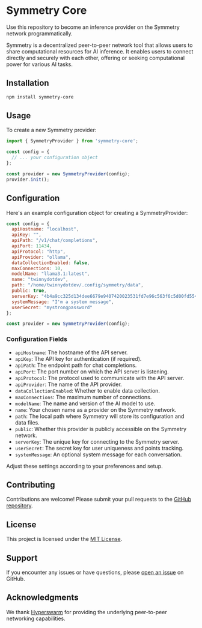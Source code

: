 # Symmetry Core

Use this repository to become an inference provider on the Symmetry network programmatically.

Symmetry is a decentralized peer-to-peer network tool that allows users to share computational resources for AI inference. It enables users to connect directly and securely with each other, offering or seeking computational power for various AI tasks.

## Installation

```bash
npm install symmetry-core
```

## Usage

To create a new Symmetry provider:

```javascript
import { SymmetryProvider } from 'symmetry-core';

const config = {
  // ... your configuration object
};

const provider = new SymmetryProvider(config);
provider.init();
```

## Configuration

Here's an example configuration object for creating a SymmetryProvider:

```javascript
const config = {
  apiHostname: "localhost",
  apiKey: "",
  apiPath: "/v1/chat/completions",
  apiPort: 11434,
  apiProtocol: "http",
  apiProvider: "ollama",
  dataCollectionEnabled: false,
  maxConnections: 10,
  modelName: "llama3.1:latest",
  name: "twinnydotdev",
  path: "/home/twinnydotdev/.config/symmetry/data",
  public: true,
  serverKey: "4b4a9cc325d134dee6679e9407420023531fd7e96c563f6c5d00fd5549b77435",
  systemMessage: "I'm a system message",
  userSecret: "mystrongpassword"
};

const provider = new SymmetryProvider(config);
```

### Configuration Fields

- `apiHostname`: The hostname of the API server.
- `apiKey`: The API key for authentication (if required).
- `apiPath`: The endpoint path for chat completions.
- `apiPort`: The port number on which the API server is listening.
- `apiProtocol`: The protocol used to communicate with the API server.
- `apiProvider`: The name of the API provider.
- `dataCollectionEnabled`: Whether to enable data collection.
- `maxConnections`: The maximum number of connections.
- `modelName`: The name and version of the AI model to use.
- `name`: Your chosen name as a provider on the Symmetry network.
- `path`: The local path where Symmetry will store its configuration and data files.
- `public`: Whether this provider is publicly accessible on the Symmetry network.
- `serverKey`: The unique key for connecting to the Symmetry server.
- `userSecret`: The secret key for user uniqueness and points tracking.
- `systemMessage`: An optional system message for each conversation.

Adjust these settings according to your preferences and setup.

## Contributing

Contributions are welcome! Please submit your pull requests to the [GitHub repository](https://github.com/twinnydotdev/symmetry-core/pulls).

## License

This project is licensed under the [MIT License](https://github.com/twinnydotdev/symmetry-core/blob/master/LICENCE).

## Support

If you encounter any issues or have questions, please [open an issue](https://github.com/twinnydotdev/symmetry-core/issues) on GitHub.

## Acknowledgments

We thank [Hyperswarm](https://github.com/holepunchto/hyperswarm) for providing the underlying peer-to-peer networking capabilities.
